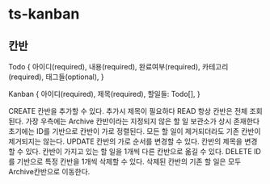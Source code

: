 # ts-kanban

## 칸반 


Todo {
아이디(required),
내용(required),
완료여부(required),
카테고리(required),
태그들(optional),
}

Kanban {
아이디(required),
제목(required),
할일들: Todo[],
}


CREATE
칸반을 추가할 수 있다.
추가시 제목이 필요하다
READ
항상 칸반은 전체 조회된다.
가장 우측에는 Archive 칸반이라는 지정되지 않은 할 일 보관소가 상시 존재한다
초기에는 ID를 기반으로 칸반이 가로 정렬된다.
모든 할 일이 제거되더라도 기존 칸반이 제거되지는 않는다.
UPDATE
칸반의 가로 순서를 변경할 수 있다.
칸반의 제목을 변경할 수 있다.
칸반이 가지고 있는 할 일을 1개씩 다른 칸반으로 옮길 수 있다.
DELETE
ID를 기반으로 특정 칸반을 1개씩 삭제할 수 있다.
삭제된 칸반의 기존 할 일은 모두 Archive칸반으로 이동한다.
